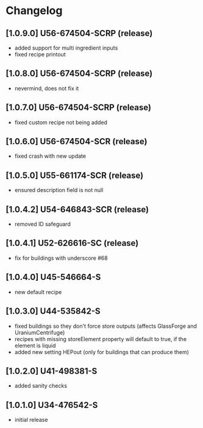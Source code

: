 # Changelog

## [1.0.9.0] U56-674504-SCRP (release)
- added support for multi ingredient inputs
- fixed recipe printout

## [1.0.8.0] U56-674504-SCRP (release)
- nevermind, does not fix it

## [1.0.7.0] U56-674504-SCRP (release)
- fixed custom recipe not being added

## [1.0.6.0] U56-674504-SCR (release)
- fixed crash with new update

## [1.0.5.0] U55-661174-SCR (release)
- ensured description field is not null

## [1.0.4.2] U54-646843-SCR (release)
- removed ID safeguard

## [1.0.4.1] U52-626616-SC (release)
- fix for buildings with underscore #68

## [1.0.4.0] U45-546664-S
- new default recipe

## [1.0.3.0] U44-535842-S
- fixed buildings so they don't force store outputs (affects GlassForge and UraniumCentrifuge)
- recipes with missing storeElement property will default to true, if the element is liquid
- added new setting HEPout (only for buildings that can produce them)

## [1.0.2.0] U41-498381-S
- added sanity checks

## [1.0.1.0] U34-476542-S
- initial release
